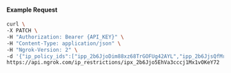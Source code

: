 <!-- Code generated for API Clients. DO NOT EDIT. -->

#### Example Request

```bash
curl \
-X PATCH \
-H "Authorization: Bearer {API_KEY}" \
-H "Content-Type: application/json" \
-H "Ngrok-Version: 2" \
-d '{"ip_policy_ids":["ipp_2b6JjoDim88xz68TrGOFUg42AYL","ipp_2b6JjsQfMrZrCTX4a9Zh1eYsI6u"]}' \
https://api.ngrok.com/ip_restrictions/ipx_2b6Jjo5EhVa3cccj1Mx1vOKeY72
```
